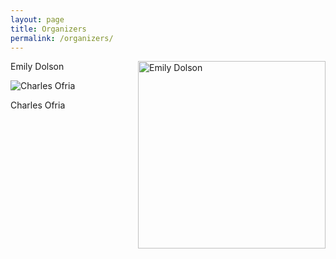 ```yaml
---
layout: page
title: Organizers
permalink: /organizers/
---
```


<style>
article .begin-examples ~ h2,
article .begin-examples ~ h2 + p {
    width: 100%;
    clear: both;
}

article .begin-examples ~ h3,
article .begin-examples ~ img,
article .begin-examples ~ img + .p1,
article .begin-examples ~ img + .p2,
article .begin-examples ~ p,
article .begin-examples ~ .highlight {
    width: 50%;
}

article .begin-examples ~ h3,
article .begin-examples ~ .p1,
article .begin-examples ~ .p2,
article .begin-examples ~ .highlight {
    width: 50%;
}

article .begin-examples ~ h3,
article .begin-examples ~ img + .p1,
article .begin-examples ~ .p1 {
    float: left;
    box-sizing: border-box;
    padding-right: 1rem;
    clear: both;
}

article .begin-examples ~ img + .p2,
article .begin-examples ~ .p2 {
    float: right;
    clear: right;
    margin-bottom: 1rem;
}

.end-examples {
    clear: both;
}
article .end-examples ~ p1,
article .end-examples ~ p2,
article .end-examples ~ h3,
article .end-examples ~ .highlight {
    width: auto;
    float: none;
    clear: none;
}
</style>

<div class="begin-examples"></div>

<img src="http://cse.msu.edu/~dolsonem/wordpress/wp-content/uploads/2014/09/DolsonHeadshot-225x300.jpg" align="right" alt="Emily Dolson" height="300">

Emily Dolson


![Charles Ofria](http://www.ofria.com/OfriaPhoto-web.jpg)

Charles Ofria
<div class="end-examples"></div>
